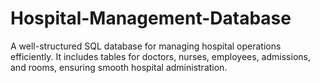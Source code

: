# Hospital-Management-Database
A well-structured SQL database for managing hospital operations efficiently. It includes tables for doctors, nurses, employees, admissions, and rooms, ensuring smooth hospital administration.
